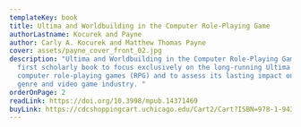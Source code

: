 ```yaml
---
templateKey: book
title: Ultima and Worldbuilding in the Computer Role-Playing Game
authorLastname: Kocurek and Payne
author: Carly A. Kocurek and Matthew Thomas Payne
cover: assets/payne_cover_front_02.jpg
description: "Ultima and Worldbuilding in the Computer Role-Playing Game is the
  first scholarly book to focus exclusively on the long-running Ultima series of
  computer role-playing games (RPG) and to assess its lasting impact on the RPG
  genre and video game industry. "
orderOnPage: 2
readLink: https://doi.org/10.3998/mpub.14371469
buyLink: https://cdcshoppingcart.uchicago.edu/Cart2/Cart?ISBN=978-1-943208-65-4&PRESS=amherst
---
```

